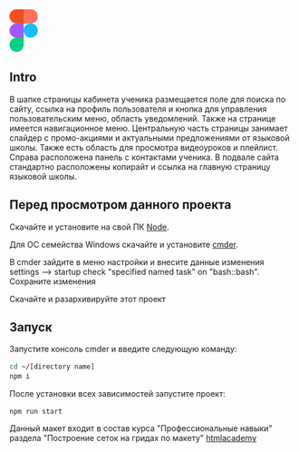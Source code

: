 <img width="50" height="75" alt="figma-logo" src="https://github.com/shurawi/figma-1/blob/master/source/img/figma-logo.png">

## Intro
В шапке страницы кабинета ученика размещается поле для поиска по сайту, ссылка на профиль пользователя и кнопка для управления пользовательским меню, область уведомлений. Также на странице имеется навигационное меню. Центральную часть страницы занимает слайдер с промо-акциями и актуальными предложениями от языковой школы. Также есть область для просмотра видеоуроков и плейлист. Справа расположена панель с контактами ученика. В подвале сайта стандартно расположены копирайт и ссылка на главную страницу языковой школы.

## Перед просмотром данного проекта
Скачайте и установите на свой ПК [Node](https://nodejs.org/en/).

Для ОС семейства Windows скачайте и установите [cmder](https://cmder.net/).

В cmder зайдите в меню настройки и внесите данные изменения settings --> startup check "specified named task" on "bash::bash". Сохраните изменения

Скачайте и разархивируйте этот проект

## Запуск 
Запустите консоль cmder и введите следующую команду:
```bash
cd ~/[directory name]
npm i
```
После установки всех зависимостей запустите проект:
```bush
npm run start
```
Данный макет входит в состав курса "Профессиональные навыки" раздела "Построение сеток на гридах по макету" [htmlacademy](https://htmlacademy.ru/skills)

